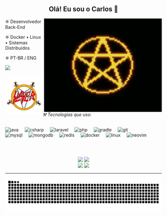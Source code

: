 <h2 align="center">Olá! Eu sou o Carlos 🤟</h2>

<img align="right" height="300" src="assets/penta.gif" alt="pentagram"/>

<p align="left">𖤐 Desenvolvedor Back-End</p>
<p align="left">𖤐 Docker • Linux • Sistemas Distribuídos</p>
<p align="left">𖤐 PT-BR / ENG</p>

<img src="https://64.media.tumblr.com/f253a5cfca46784bcbe53048c833b4d5/a59bc8ddf2ecf3d4-43/s540x810/197e0bc549e99bec883a01bd81e8e7a6f1016760.gifv" height="35"/>

<div align="center">
  <img src="assets/slayer.jpeg" height="120" align="left"/>

  <div align="left">
    <h6>⚒️ Tecnologias que uso:</h6>
    <img src="https://cdn.jsdelivr.net/gh/devicons/devicon/icons/java/java-original.svg" height="30" alt="java"/>
    <img width="12"/>
    <img src="https://cdn.jsdelivr.net/gh/devicons/devicon/icons/csharp/csharp-original.svg" height="30" alt="csharp"/>
    <img width="12"/>
    <img src="https://cdn.jsdelivr.net/gh/devicons/devicon/icons/laravel/laravel-original.svg" height="30" alt="laravel"/>
    <img width="12"/>
    <img src="https://cdn.jsdelivr.net/gh/devicons/devicon/icons/php/php-original.svg" height="30" alt="php"/>
    <img width="12"/>
    <img src="https://cdn.jsdelivr.net/gh/devicons/devicon/icons/gradle/gradle-original.svg" height="30" alt="gradle"/>
    <img width="12"/>
    <img src="https://cdn.jsdelivr.net/gh/devicons/devicon/icons/git/git-original.svg" height="30" alt="git"/>
    <br>
    <img src="https://cdn.jsdelivr.net/gh/devicons/devicon/icons/mysql/mysql-original.svg" height="30" alt="mysql"/>
    <img width="12"/>
    <img src="https://cdn.jsdelivr.net/gh/devicons/devicon/icons/mongodb/mongodb-original.svg" height="30" alt="mongodb"/>
    <img width="12"/>
    <img src="https://cdn.jsdelivr.net/gh/devicons/devicon/icons/redis/redis-original.svg" height="30" alt="redis"/>
    <img width="12"/>
    <img src="https://cdn.jsdelivr.net/gh/devicons/devicon@latest/icons/docker/docker-plain-wordmark.svg" height="30" alt="docker"/>
    <img width="12"/>
    <img src="https://cdn.jsdelivr.net/gh/devicons/devicon/icons/linux/linux-original.svg" height="30" alt="linux"/>
    <img width="12"/>
    <img src="https://cdn.jsdelivr.net/gh/devicons/devicon/icons/neovim/neovim-original.svg" height="30" alt="neovim"/>
  </div>
</div>

<br clear="all"><br>

<div align="center">
  <img src="https://github-readme-stats.vercel.app/api/top-langs/?username=carlosliszt&layout=compact&theme=dracula&card_width=360" height="160"/>
  <img src="https://github-readme-stats.vercel.app/api?username=carlosliszt&show_icons=true&theme=dracula" height="160"/>
</div>

<div align="center">
  <a href="https://instagram.com/carlos.osbourne" target="_blank"><img src="https://img.shields.io/badge/Instagram-E4405F?style=for-the-badge&logo=instagram&logoColor=white" height="30"/></a>
  <a href="https://www.linkedin.com/in/carlosmmo" target="_blank"><img src="https://img.shields.io/badge/LinkedIn-0A66C2?style=for-the-badge&logo=linkedin&logoColor=white" height="30"/></a>
</div>

---

<div align="center">
  <img src="https://raw.githubusercontent.com/carlosliszt/carlosliszt/output/snake.svg" alt="Snake animation"/>
</div>
